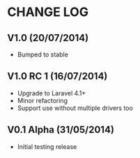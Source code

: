 CHANGE LOG
==========


## V1.0 (20/07/2014)

* Bumped to stable


## V1.0 RC 1 (16/07/2014)

* Upgrade to Laravel 4.1+
* Minor refactoring
* Support use without multiple drivers too


## V0.1 Alpha (31/05/2014)

* Initial testing release
